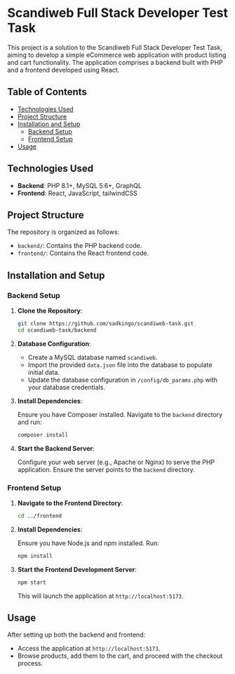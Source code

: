 # Scandiweb Full Stack Developer Test Task

This project is a solution to the Scandiweb Full Stack Developer Test Task, aiming to develop a simple eCommerce web application with product listing and cart functionality. The application comprises a backend built with PHP and a frontend developed using React.

## Table of Contents

- [Technologies Used](#technologies-used)
- [Project Structure](#project-structure)
- [Installation and Setup](#installation-and-setup)
  - [Backend Setup](#backend-setup)
  - [Frontend Setup](#frontend-setup)
- [Usage](#usage)

## Technologies Used

- **Backend**: PHP 8.1+, MySQL 5.6+, GraphQL
- **Frontend**: React, JavaScript, tailwindCSS

## Project Structure

The repository is organized as follows:

- `backend/`: Contains the PHP backend code.
- `frontend/`: Contains the React frontend code.

## Installation and Setup

### Backend Setup

1. **Clone the Repository**:

   ```bash
   git clone https://github.com/sadkingo/scandiweb-task.git
   cd scandiweb-task/backend
   ```

2. **Database Configuration**:

   - Create a MySQL database named `scandiweb`.
   - Import the provided `data.json` file into the database to populate initial data.
   - Update the database configuration in `/config/db_params.php` with your database credentials.

3. **Install Dependencies**:

   Ensure you have Composer installed. Navigate to the `backend` directory and run:

   ```bash
   composer install
   ```

4. **Start the Backend Server**:

   Configure your web server (e.g., Apache or Nginx) to serve the PHP application. Ensure the server points to the `backend` directory.

### Frontend Setup

1. **Navigate to the Frontend Directory**:

   ```bash
   cd ../frontend
   ```

2. **Install Dependencies**:

   Ensure you have Node.js and npm installed. Run:

   ```bash
   npm install
   ```

3. **Start the Frontend Development Server**:

   ```bash
   npm start
   ```

   This will launch the application at `http://localhost:5173`.

## Usage

After setting up both the backend and frontend:

- Access the application at `http://localhost:5173`.
- Browse products, add them to the cart, and proceed with the checkout process.
